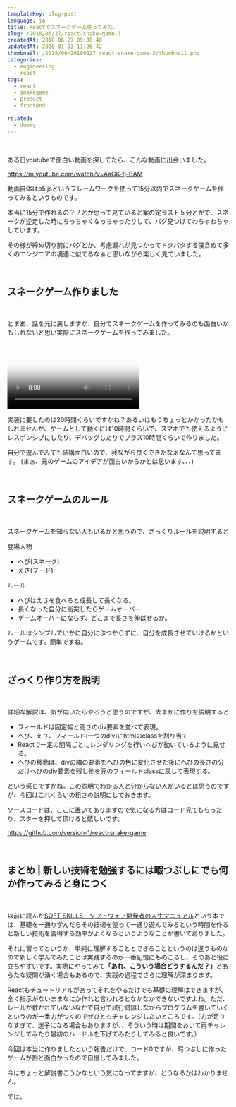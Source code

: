 ```yaml
---
templateKey: blog-post
language: ja
title: Reactでスネークゲーム作ってみた。
slug: /2018/06/27/react-snake-game-3
createdAt: 2018-06-27 09:08:48
updatedAt: 2020-01-03 11:26:42
thumbnail: /2018/06/20180627_react-snake-game-3/thumbnail.png
categories:
  - engineering
  - react
tags:
  - react
  - snakegame
  - product
  - frontend

related:
  - dummy
---
```


&nbsp;

ある日youtubeで面白い動画を探してたら、こんな動画に出会いました。

https://m.youtube.com/watch?v=AaGK-fj-BAM

動画自体はp5.jsというフレームワークを使って15分以内でスネークゲームを作ってみるというものです。

本当に15分で作れるの？？とか思って見ていると案の定ラスト５分とかで、スネークが逆走した時にちっちゃくなっちゃったりして、バグ見つけてわちゃわちゃしています。

その様が締め切り前にバグとか、考慮漏れが見つかってドタバタする僕含めて多くのエンジニアの境遇に似てるなぁと思いながら楽しく見ていました。

&nbsp;
<h2>スネークゲーム作りました</h2>
&nbsp;

とまあ、話を元に戻しますが、自分でスネークゲームを作ってみるのも面白いかもしれないと思い実際にスネークゲームを作ってみました。

<video poster="https://statics.ver-1-0.xyz/uploads/2018/06/20180627_react-snake-game-3/snake.png" src="https://statics.ver-1-0.xyz/uploads/2018/06/20180627_react-snake-game-3/snake.mp4" controls></video>

実装に要したのは20時間くらいですかね？あるいはもうちょっとかかったかもしれませんが、ゲームとして動くには10時間くらいで、スマホでも使えるようにレスポンシブにしたり、デバッグしたりでプラス10時間くらいで作りました。

自分で遊んでみても結構面白いので、我ながら良くできたなぁなんて思ってます。
(まぁ、元のゲームのアイデアが面白いからかとは思います、、、)

&nbsp;
<h2>スネークゲームのルール</h2>
&nbsp;

スネークゲームを知らない人もいるかと思うので、ざっくりルールを説明すると

登場人物
<ul>
 	<li>へび(スネーク)</li>
 	<li>えさ(フード)</li>
</ul>
ルール
<ul>
 	<li>へびはえさを食べると成長して長くなる。</li>
 	<li>長くなった自分に衝突したらゲームオーバー</li>
 	<li>ゲームオーバーにならず、どこまで長さを伸ばせるか。</li>
</ul>
ルールはシンプルでいかに自分にぶつからずに、自分を成長させていけるかというゲームです。簡単ですね。

&nbsp;
<h2>ざっくり作り方を説明</h2>
&nbsp;

詳細な解説は、気が向いたらやろうと思うのですが、大まかに作りを説明すると
<ul>
 	<li>フィールドは固定幅と高さのdiv要素を並べて表現。</li>
 	<li>へび、えさ、フィールド(一つのdiv)にhtmlのclassを割り当て</li>
 	<li>Reactで一定の間隔ごとにレンダリングを行いへびが動いているように見せる。</li>
 	<li>へびの移動は、divの隣の要素をへびの色に変化させた後にへびの長さの分だけへびのdiv要素を残し他を元のフィールドclassに戻して表現する。</li>
</ul>
という感じですかね。この説明でわかる人と分からない人がいるとは思うのですが、今回はこれくらいの粗さの説明にしておきます。

ソースコードは、ここに置いてありますので気になる方はコード見てもらったり、スターを押して頂けると嬉しいです。

<a href="https://github.com/version-1/react-snake-game">https://github.com/version-1/react-snake-game</a>

&nbsp;
<h2>まとめ | 新しい技術を勉強するには暇つぶしにでも何か作ってみると身につく</h2>
&nbsp;

以前に読んだ<a href="https://amzn.to/2KcbIYs">SOFT SKILLS　ソフトウェア開発者の人生マニュアル</a>という本では、基礎を一通り学んだらその技術を使って一通り遊んでみるという時間を作ると新しい技術を習得する効率がよくなるというようなことが書いてありました。

それに習ってというか、単純に理解することとできることというのは違うものなので新しく学んでみたことは実践するのが一番記憶にものこるし、そのあと役に立ちやすいです。実際にやってみて<strong>「あれ、こういう場合どうするんだ？」</strong>とあらたな疑問が湧く場合もあるので、実践の過程でさらに理解が深まります。

Reactもチュートリアルがあってそれをやるだけでも基礎の理解はできますが、全く指示がないままなにか作れと言われるとなかなかできないですよね。ただ、レールが敷かれていないなかで自分で試行錯誤しながらプログラムを書いていくというのが一番力がつくのでぜひともチャレンジしたいところです。（力が足りなすぎて、迷子になる場合もありますが、、そういう時は期間をおいて再チャレンジしてみたり最初のハードルを下げてみたりしてみると良いです。）

今回は本当に作りましたという報告だけで、コード0ですが、暇つぶしに作ったゲームが割と面白かったので自慢してみました。

今はちょっと解説書こうかなという気になってますが、どうなるかはわかりません。

では。
